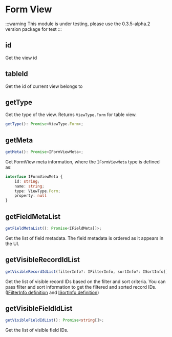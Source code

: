 # Form View

:::warning
This module is under testing, please use the 0.3.5-alpha.2 version package for test
:::

## id
Get the view id

## tableId
Get the id of current view belongs to

## getType
Get the type of the view. Returns `ViewType.Form` for table view.
```typescript
getType(): Promise<ViewType.Form>;
```

## getMeta
```typescript
getMeta(): Promise<IFormViewMeta>;
```
Get FormView meta information, where the `IFormViewMeta` type is defined as:

```typescript
interface IFormViewMeta {
    id: string;
    name: string;
    type: ViewType.Form;
    property: null
}
```

## getFieldMetaList
```typescript
getFieldMetaList(): Promise<IFieldMeta[]>;
```
Get the list of field metadata. The field metadata is ordered as it appears in the UI.

## getVisibleRecordIdList
```typescript
getVisibleRecordIdList(filterInfo?: IFilterInfo, sortInfo?: ISortInfo[]): Promise<(string | undefined)[]>;
```
Get the list of visible record IDs based on the filter and sort criteria. You can pass filter and sort information to get the filtered and sorted record IDs. ([IFilterInfo definition](./guide.md#ifilterinfo) and [ISortInfo definition](./guide.md#isortinfo))

## getVisibleFieldIdList
```typescript
getVisibleFieldIdList(): Promise<string[]>;
```
Get the list of visible field IDs.
